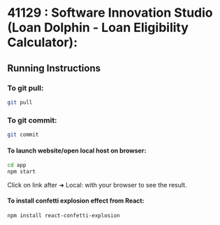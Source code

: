 # 41129 : Software Innovation Studio (Loan Dolphin - Loan Eligibility Calculator):

## Running Instructions

### To git pull:

```bash
git pull
```

### To git commit:

```bash
git commit
```

#### To launch website/open local host on browser:

``` bash
cd app
npm start
```

Click on link after  ➜  Local:  with your browser to see the result.

#### To install confetti explosion effect from React:

``` bash
npm install react-confetti-explosion
```
